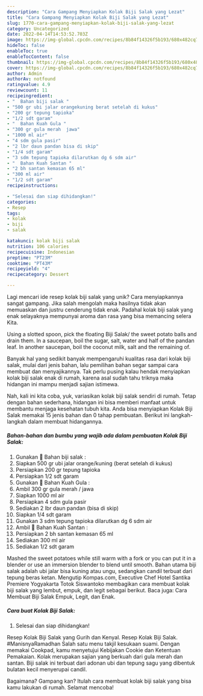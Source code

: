 ```yaml
---
description: "Cara Gampang Menyiapkan Kolak Biji Salak yang Lezat"
title: "Cara Gampang Menyiapkan Kolak Biji Salak yang Lezat"
slug: 1770-cara-gampang-menyiapkan-kolak-biji-salak-yang-lezat
category: Uncategorized
date: 2022-04-14T14:53:52.703Z
image: https://img-global.cpcdn.com/recipes/8b84f14326f5b193/680x482cq70/kolak-biji-salak-foto-resep-utama.jpg
hideToc: false
enableToc: true
enableTocContent: false
thumbnail: https://img-global.cpcdn.com/recipes/8b84f14326f5b193/680x482cq70/kolak-biji-salak-foto-resep-utama.jpg
cover: https://img-global.cpcdn.com/recipes/8b84f14326f5b193/680x482cq70/kolak-biji-salak-foto-resep-utama.jpg
author: Admin
authorAv: notfound
ratingvalue: 4.9
reviewcount: 11
recipeingredient:
- "  Bahan biji salak "
- "500 gr ubi jalar orangekuning berat setelah di kukus"
- "200 gr tepung tapioka"
- "1/2 sdt garam"
- "  Bahan Kuah Gula "
- "300 gr gula merah  jawa"
- "1000 ml air"
- "4 sdm gula pasir"
- "2 lbr daun pandan bisa di skip"
- "1/4 sdt garam"
- "3 sdm tepung tapioka dilarutkan dg 6 sdm air"
- "  Bahan Kuah Santan "
- "2 bh santan kemasan 65 ml"
- "300 ml air"
- "1/2 sdt garam"
recipeinstructions:

- "Selesai dan siap dihidangkan!"
categories:
- Resep
tags:
- kolak
- biji
- salak

katakunci: kolak biji salak 
nutrition: 106 calories
recipecuisine: Indonesian
preptime: "PT23M"
cooktime: "PT43M"
recipeyield: "4"
recipecategory: Dessert

---
```





Lagi mencari ide resep kolak biji salak yang unik? Cara menyiapkannya sangat gampang. Jika salah mengolah maka hasilnya tidak akan memuaskan dan justru cenderung tidak enak. Padahal kolak biji salak yang enak selayaknya mempunyai aroma dan rasa yang bisa memancing selera Kita.





Using a slotted spoon, pick the floating Biji Salak/ the sweet potato balls and drain them. In a saucepan, boil the sugar, salt, water and half of the pandan leaf. In another saucepan, boil the coconut milk, salt and the remaining of.

Banyak hal yang sedikit banyak mempengaruhi kualitas rasa dari kolak biji salak, mulai dari jenis bahan, lalu pemilihan bahan segar sampai cara membuat dan menyajikannya. Tak perlu pusing kalau hendak menyiapkan kolak biji salak enak di rumah, karena asal sudah tahu triknya maka hidangan ini mampu menjadi sajian istimewa.






Nah, kali ini kita coba, yuk, variasikan kolak biji salak sendiri di rumah. Tetap dengan bahan sederhana, hidangan ini bisa memberi manfaat untuk membantu menjaga kesehatan tubuh kita. Anda bisa menyiapkan Kolak Biji Salak memakai 15 jenis bahan dan 0 tahap pembuatan. Berikut ini langkah-langkah dalam membuat hidangannya.

<!--inarticleads1-->

##### Bahan-bahan dan bumbu yang wajib ada dalam pembuatan Kolak Biji Salak:

1. Gunakan  🌸 Bahan biji salak :
1. Siapkan 500 gr ubi jalar orange/kuning (berat setelah di kukus)
1. Persiapkan 200 gr tepung tapioka
1. Persiapkan 1/2 sdt garam
1. Gunakan  🌸 Bahan Kuah Gula :
1. Ambil 300 gr gula merah / jawa
1. Siapkan 1000 ml air
1. Persiapkan 4 sdm gula pasir
1. Sediakan 2 lbr daun pandan (bisa di skip)
1. Siapkan 1/4 sdt garam
1. Gunakan 3 sdm tepung tapioka dilarutkan dg 6 sdm air
1. Ambil  🌸 Bahan Kuah Santan :
1. Persiapkan 2 bh santan kemasan 65 ml
1. Sediakan 300 ml air
1. Sediakan 1/2 sdt garam


Mashed the sweet potatoes while still warm with a fork or you can put it in a blender or use an immersion blender to blend until smooth. Bahan utama biji salak adalah ubi jalar bisa kuning atau ungu, sedangkan candil terbuat dari tepung beras ketan. Mengutip Kompas.com, Executive Chef Hotel Santika Premiere Yogyakarta Totok Siswantoko membagikan cara membuat kolak biji salak yang lembut, empuk, dan legit sebagai berikut. Baca juga: Cara Membuat Biji Salak Empuk, Legit, dan Enak. 

<!--inarticleads2-->

##### Cara buat Kolak Biji Salak:


1. Selesai dan siap dihidangkan!

Resep Kolak Biji Salak yang Gurih dan Kenyal. Resep Kolak Biji Salak. #ManisnyaRamadhan Salah satu menu takjil kesukaan suami. Dengan memakai Cookpad, kamu menyetujui Kebijakan Cookie dan Ketentuan Pemakaian. Kolak merupakan sajian yang berkuah dari gula merah dan santan. Biji salak ini terbuat dari adonan ubi dan tepung sagu yang dibentuk bulatan kecil menyerupai candil. 

Bagaimana? Gampang kan? Itulah cara membuat kolak biji salak yang bisa kamu lakukan di rumah. Selamat mencoba!

